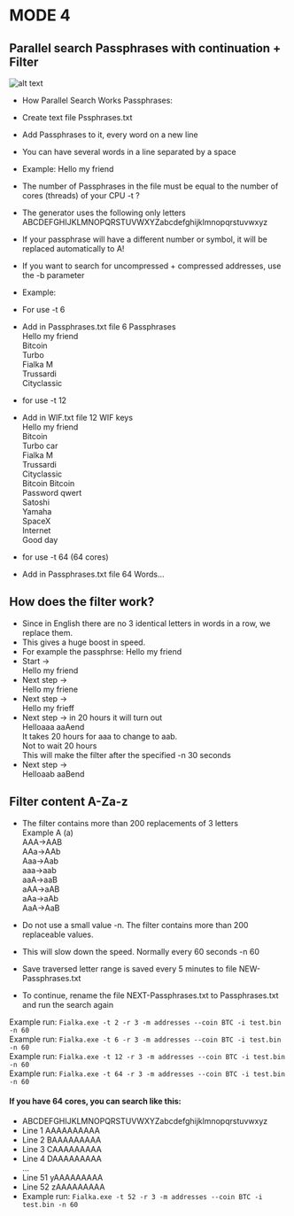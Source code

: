 # MODE 4
## Parallel search Passphrases with continuation + Filter
![alt text](https://raw.githubusercontent.com/phrutis/Fialka/main/Others/img/rotors.jpg "Fialka M-125")
- How Parallel Search Works Passphrases:
- Create text file Pssphrases.txt
- Add Passphrases to it, every word on a new line
- You can have several words in a line separated by a space
- Example: Hello my friend
- The number of Passphrases in the file must be equal to the number of cores (threads) of your CPU -t ?
- The generator uses the following only letters ABCDEFGHIJKLMNOPQRSTUVWXYZabcdefghijklmnopqrstuvwxyz
- If your passphrase will have a different number or symbol, it will be replaced automatically tо A! 
- If you want to search for uncompressed + compressed addresses, use the -b parameter

- Example:
- For use -t 6</br>
- Add in Passphrases.txt file 6 Passphrases</br>
Hello my friend</br>
Bitcoin</br>
Turbo</br>
Fialka M</br>
Trussardi</br>
Cityclassic</br>

- for use -t 12 </br>
- Add in WIF.txt file 12 WIF keys</br>
Hello my friend</br>
Bitcoin</br>
Turbo car</br>
Fialka M</br>
Trussardi</br>
Cityclassic</br>
Bitcoin Bitcoin</br>
Password qwert</br>
Satoshi</br>
Yamaha</br>
SpaceX</br>
Internet</br>
Good day</br>

- for use -t 64 (64 cores)</br>
- Add in Passphrases.txt file 64 Words...</br>


## How does the filter work? 
- Since in English there are no 3 identical letters in words in a row, we replace them.
- This gives a huge boost in speed.
- For example the passphrse: Hello my friend</br>
- Start -></br>
Hello my friend </br>
- Next step -></br>
Hello my friene </br>
- Next step -></br>
Hello my frieff </br> 
- Next step -> in 20 hours it will turn out </br>
Helloaaa aaAend </br>
It takes 20 hours for aaa to change to aab.</br>
Not to wait 20 hours</br>
This will make the filter after the specified -n 30 seconds</br>
- Next step -></br>
Helloaab aaBend
## Filter content A-Za-z
- The filter contains more than 200 replacements of 3 letters</br>
Example A (a)</br>
AAA->AAB</br>
AAa->AAb</br>
Aaa->Aab</br>
aaa->aab</br>
aaA->aaB</br>
aAA->aAB</br>
aAa->aAb</br>
AaA->AaB</br>
- Do not use a small value -n. The filter contains more than 200 replaceable values. 
- This will slow down the speed. Normally every 60 seconds -n 60 

- Save traversed letter range is saved every 5 minutes to file NEW-Passphrases.txt 
- To continue, rename the file NEXT-Passphrases.txt to Passphrases.txt and run the search again </br>

Example run: ```Fialka.exe -t 2 -r 3 -m addresses --coin BTC -i test.bin -n 60``` </br>
Example run: ```Fialka.exe -t 6 -r 3 -m addresses --coin BTC -i test.bin -n 60``` </br>
Example run: ```Fialka.exe -t 12 -r 3 -m addresses --coin BTC -i test.bin -n 60``` </br>
Example run: ```Fialka.exe -t 64 -r 3 -m addresses --coin BTC -i test.bin -n 60``` </br>

#### If you have 64 cores, you can search like this: </br>
- ABCDEFGHIJKLMNOPQRSTUVWXYZabcdefghijklmnopqrstuvwxyz </br>
- Line 1 AAAAAAAAAA </br>
- Line 2 BAAAAAAAAA </br>
- Line 3 CAAAAAAAAA </br>
- Line 4 DAAAAAAAAA </br>
... </br>
- Line 51 yAAAAAAAAA </br>
- Line 52 zAAAAAAAAA </br>
- Example run: ```Fialka.exe -t 52 -r 3 -m addresses --coin BTC -i test.bin -n 60``` </br>
